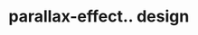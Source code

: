 # parallax-effect.. design                                                                                                         

